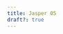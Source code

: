 ```yaml
---
title: Jasper 05
draft?: true
---
```


<a-scene>
    <a-sky src="/images/panoramas/jasper-art/000005.mp4" rotation="0 -130 0"></a-sky>
</a-scene>
